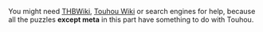 You might need [THBWiki](https://thwiki.cc/), [Touhou Wiki](https://en.touhouwiki.net/) or search engines for help, because all the puzzles **except meta** in this part have something to do with Touhou.